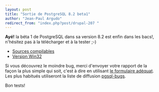 ```yaml
---
layout: post
title: "Sortie de PostgreSQL 8.2 beta1"
author: "Jean-Paul Argudo"
redirect_from: "index.php?post/drupal-207 "
---
```




<p><strong>Ayé!</strong> la béta 1 de PostgreSQL dans sa version 8.2 est enfin dans les bacs!, n'hésitez pas à la télécharger et à la tester ;-)</p>

<ul>

<li><a href="ftp://ftp.fr.postgresql.org/source/v8.2beta1" target="_blank">Sources compilables</a>

</li>

<li><a href="ftp://ftp.fr.postgresql.org/binary/v8.2beta1/win32" target="_blank">Version Win32</a>

</li>

</ul>

<p>

Si vous découvrez le moindre bug, merci d'envoyer votre rapport de la façon la plus simple qui soit, c'est à dire en utilisant <a href="http://www.postgresql.org/support/submitbug" target="_blank">le formulaire adéquat</a>. Les plus habitués utiliseront la liste de diffusion <a href="http://archives.postgresql.org/pgsql-bugs/" target="_blank">pgsql-bugs</a>.

</p>

<p>Bon tests!</p>